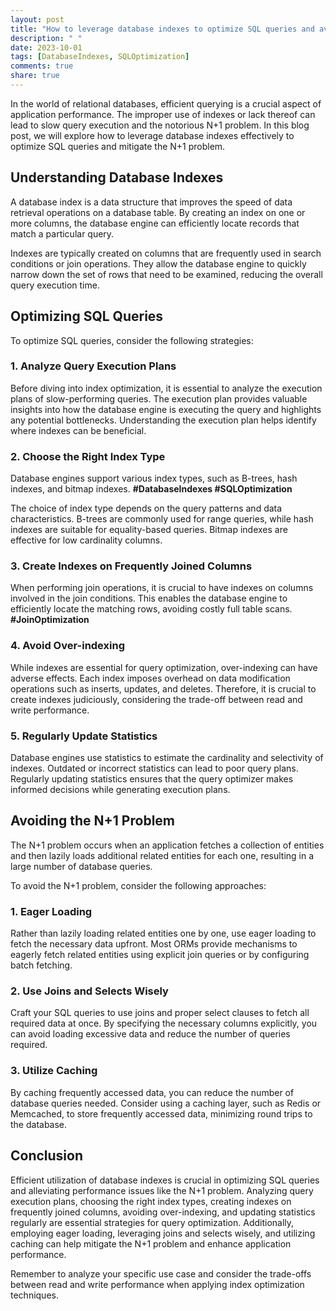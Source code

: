```yaml
---
layout: post
title: "How to leverage database indexes to optimize SQL queries and avoid N+1 problem"
description: " "
date: 2023-10-01
tags: [DatabaseIndexes, SQLOptimization]
comments: true
share: true
---
```


In the world of relational databases, efficient querying is a crucial aspect of application performance. The improper use of indexes or lack thereof can lead to slow query execution and the notorious N+1 problem. In this blog post, we will explore how to leverage database indexes effectively to optimize SQL queries and mitigate the N+1 problem.

## Understanding Database Indexes

A database index is a data structure that improves the speed of data retrieval operations on a database table. By creating an index on one or more columns, the database engine can efficiently locate records that match a particular query.

Indexes are typically created on columns that are frequently used in search conditions or join operations. They allow the database engine to quickly narrow down the set of rows that need to be examined, reducing the overall query execution time.

## Optimizing SQL Queries

To optimize SQL queries, consider the following strategies:

### 1. Analyze Query Execution Plans

Before diving into index optimization, it is essential to analyze the execution plans of slow-performing queries. The execution plan provides valuable insights into how the database engine is executing the query and highlights any potential bottlenecks. Understanding the execution plan helps identify where indexes can be beneficial.

### 2. Choose the Right Index Type

Database engines support various index types, such as B-trees, hash indexes, and bitmap indexes. **#DatabaseIndexes #SQLOptimization**

The choice of index type depends on the query patterns and data characteristics. B-trees are commonly used for range queries, while hash indexes are suitable for equality-based queries. Bitmap indexes are effective for low cardinality columns.

### 3. Create Indexes on Frequently Joined Columns

When performing join operations, it is crucial to have indexes on columns involved in the join conditions. This enables the database engine to efficiently locate the matching rows, avoiding costly full table scans. **#JoinOptimization**

### 4. Avoid Over-indexing

While indexes are essential for query optimization, over-indexing can have adverse effects. Each index imposes overhead on data modification operations such as inserts, updates, and deletes. Therefore, it is crucial to create indexes judiciously, considering the trade-off between read and write performance.

### 5. Regularly Update Statistics

Database engines use statistics to estimate the cardinality and selectivity of indexes. Outdated or incorrect statistics can lead to poor query plans. Regularly updating statistics ensures that the query optimizer makes informed decisions while generating execution plans.

## Avoiding the N+1 Problem

The N+1 problem occurs when an application fetches a collection of entities and then lazily loads additional related entities for each one, resulting in a large number of database queries.

To avoid the N+1 problem, consider the following approaches:

### 1. Eager Loading

Rather than lazily loading related entities one by one, use eager loading to fetch the necessary data upfront. Most ORMs provide mechanisms to eagerly fetch related entities using explicit join queries or by configuring batch fetching.

### 2. Use Joins and Selects Wisely

Craft your SQL queries to use joins and proper select clauses to fetch all required data at once. By specifying the necessary columns explicitly, you can avoid loading excessive data and reduce the number of queries required.

### 3. Utilize Caching

By caching frequently accessed data, you can reduce the number of database queries needed. Consider using a caching layer, such as Redis or Memcached, to store frequently accessed data, minimizing round trips to the database.

## Conclusion

Efficient utilization of database indexes is crucial in optimizing SQL queries and alleviating performance issues like the N+1 problem. Analyzing query execution plans, choosing the right index types, creating indexes on frequently joined columns, avoiding over-indexing, and updating statistics regularly are essential strategies for query optimization. Additionally, employing eager loading, leveraging joins and selects wisely, and utilizing caching can help mitigate the N+1 problem and enhance application performance.

Remember to analyze your specific use case and consider the trade-offs between read and write performance when applying index optimization techniques.